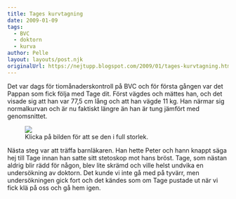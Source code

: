 ```yaml
---
title: Tages kurvtagning
date: 2009-01-09
tags: 
  - BVC
  - doktorn
  - kurva	
author: Pelle
layout: layouts/post.njk
originalUrl: https://nejtupp.blogspot.com/2009/01/tages-kurvtagning.html
---
```


Det var dags för tiomånaderskontroll på BVC och för första gången var det Pappan som fick följa med Tage dit. Först vägdes och mättes han, och det visade sig att han var 77,5 cm lång och att han vägde 11 kg. Han närmar sig normalkurvan och är nu faktiskt längre än han är tung jämfört med genomsnittet.

<figure>
	<img src="../../../../img/kurva.jpg">
	<figcaption>Klicka på bilden för att se den i full storlek.</figcaption>
</figure>Nästa steg var att träffa barnläkaren. Han hette Peter och hann knappt säga hej till Tage innan han satte sitt stetoskop mot hans bröst. Tage, som nästan aldrig blir rädd för någon, blev lite skrämd och ville helst undvika en undersökning av doktorn. Det kunde vi inte gå med på tyvärr, men undersökningen gick fort och det kändes som om Tage pustade ut när vi fick klä på oss och gå hem igen.
